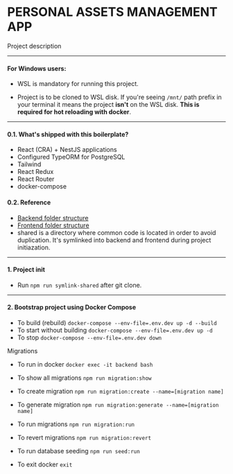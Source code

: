 # PERSONAL ASSETS MANAGEMENT APP

Project description

---

#### For Windows users:

- WSL is mandatory for running this project.

- Project is to be cloned to WSL disk.
  If you're seeing `/mnt/` path prefix in your terminal it means the project **isn't** on the WSL disk.
  **This is required for hot reloading with docker**.

---

#### 0.1. What's shipped with this boilerplate?

- React (CRA) + NestJS applications
- Configured TypeORM for PostgreSQL
- Tailwind
- React Redux
- React Router
- docker-compose

#### 0.2. Reference

- [Backend folder structure](./docs/backend.md)
- [Frontend folder structure](./docs/frontend.md)
- shared is a directory where common code is located in order to avoid duplication.
  It's symlinked into backend and frontend during project initiazation.

---

#### 1. Project init

- Run `npm run symlink-shared` after git clone.

---

#### 2. Bootstrap project using Docker Compose

- To build (rebuild) `docker-compose --env-file=.env.dev up -d --build`
- To start without building `docker-compose --env-file=.env.dev up -d`
- To stop `docker-compose --env-file=.env.dev down`

Migrations

- To run in docker `docker exec -it backend bash`

- To show all migrations `npm run migration:show`
- To create migration `npm run migration:create --name=[migration name]`
- To generate migration `npm run migration:generate --name=[migration name]`
- To run migrations `npm run migration:run`
- To revert migrations `npm run migration:revert`
- To run database seeding `npm run seed:run`

- To exit docker `exit`
